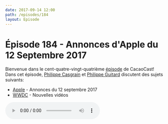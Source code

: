 ```yaml
---
date: 2017-09-14 12:00
path: /episodes/184
layout: Episode
---
```

# Épisode 184 - Annonces d'Apple du 12 Septembre 2017
<p>Bienvenue dans le cent-quatre-vingt-quatrième <a href="https://archive.org/download/cacaocast/cacaocast_184.mp3" title="CacaoCast Episode 184">épisode</a> de CacaoCast! Dans cet épisode, <a href="http://www.twitter.com/philippec" title="Philippe Casgrain sur Twitter">Philippe Casgrain</a> et <a href="http://www.twitter.com/philippeguitard" title="Philippe Guitard sur Twitter">Philippe Guitard</a> discutent des sujets suivants:</p>
<ul><li><a href="https://www.apple.com/apple-events/september-2017/" title="Apple">Apple</a> - Annonces du 12 septembre 2017</li>
<li><a href="https://developer.apple.com/videos/fall2017" title="WWDC">WWDC</a> - Nouvelles vidéos</li>
</ul>
<p><audio controls><source src="https://archive.org/download/cacaocast/cacaocast_184.mp3" type="audio/mpeg"><source src="https://archive.org/download/cacaocast/cacaocast_184.mp3" type="audio/mp4">Votre navigateur ne supporte pas l'élément audio / Your browser does not support the audio element.</audio></p>
